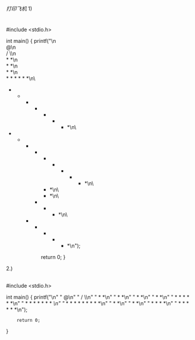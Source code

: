 *打印飞机*
    1)
#
#include <stdio.h>

int main()
{
        printf("\n\
         @\n\
        / \\\n\
        * *\n\
        * *\n\
        * *\n\
    * * * * * *\n\
  * * * * * * * *\n\
* * * * * * * * * *\n\
        * *\n\
        * *\n\
      * * * *\n\
    * * * * * *\n");

        return 0;
}

2.)
##

#include <stdio.h>

int main()
{
        printf("\n"
        "         @\n"
        "        / \\\n"
        "        * *\n"
        "        * *\n"
        "        * *\n"
        "        * *\n"
        "    * * * * * *\n"
        "  * * * * * * * *\n"
        "* * * * * * * * * *\n"
        "        * *\n"
        "        * *\n"
        "      * * * *\n"
        "    * * * * * *\n");

        return 0;

}

